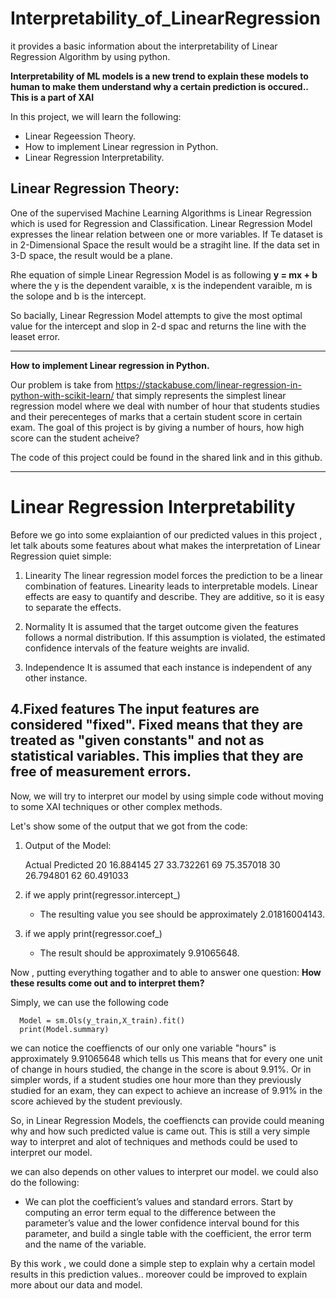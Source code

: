 # Interpretability_of_LinearRegression
it provides a basic information about the interpretability of Linear Regression Algorithm by using python.

**Interpretability of ML models is a new trend to explain these models to human to make them understand why a certain prediction is occured.. This is a part of XAI**

In this project, we will learn the following: 
* Linear Regeession Theory.
* How to implement Linear regression in Python.
* Linear Regression Interpretability.

**Linear Regression Theory:**
-----------------------------------------------------------------------------------------------------------------
One of the supervised Machine Learning Algorithms is Linear Regression which is used for Regression and Classification. Linear Regression Model expresses the linear relation 
between one or more variables. If Te dataset is in 2-Dimensional Space the result would be a stragiht line. If the data set in 3-D space, the result would be a plane. 

Rhe equation of simple Linear Regression Model is as following  **y = mx + b** 
where the y is the dependent varaible, x is the independent varaible, m is the solope and b is the intercept.

So bacially,  Linear Regression Model attempts to give the most optimal value for the intercept and slop in 2-d spac and returns the line with the leaset error.

-----------------------------------------------------------------------------------------------------------------
**How to implement Linear regression in Python.**

Our problem is take from https://stackabuse.com/linear-regression-in-python-with-scikit-learn/ that simply represents the simplest linear regression model 
where we deal with number of hour that students studies and their perecenteges of marks that a certain student score in certain exam. 
The goal of this project is by giving a number of hours, how high score can the student acheive? 

The code of this project could be found in the shared link and in this github. 


-----------------------------------------------------------------------------------------------------------------

# Linear Regression Interpretability

Before we go into some explaiantion of our predicted values in this project , let talk abouts some features about what makes the interpretation of Linear Regression quiet simple: 

1. Linearity
The linear regression model forces the prediction to be a linear combination of features. Linearity leads to interpretable models. 
Linear effects are easy to quantify and describe. They are additive, so it is easy to separate the effects. 

2. Normality
It is assumed that the target outcome given the features follows a normal distribution. If this assumption is violated, 
the estimated confidence intervals of the feature weights are invalid.

3. Independence
It is assumed that each instance is independent of any other instance.

4.Fixed features
The input features are considered "fixed". Fixed means that they are treated as "given constants" and not as statistical variables. 
This implies that they are free of measurement errors. 
----------------------------------------------------------------------------------------------------------------------

Now, we will try to interpret our model by using simple code without moving to some XAI techniques or other complex methods. 

Let's show some of the output that we got from the code: 

1. Output of the Model: 

      Actual      	Predicted
	20	        16.884145
	27	        33.732261
	69	        75.357018
	30	        26.794801
 	62	        60.491033
  
2. if we apply print(regressor.intercept_)
    - The resulting value you see should be approximately 2.01816004143.

3. if we apply print(regressor.coef_)
    - The result should be approximately 9.91065648.
   
Now , putting everything togather and to able to answer one question: 
**How these results come out and to interpret them?**

Simply, we can use the following code 

      Model = sm.Ols(y_train,X_train).fit()
      print(Model.summary) 
      
 we can notice the coeffiencts of our only one variable "hours" is approximately 9.91065648 which tells us This means that for every one unit of change in hours studied, 
 the change in the score is about 9.91%. Or in simpler words, if a student studies one hour more than they previously studied for an exam,
 they can expect to achieve an increase of 9.91% in the score achieved by the student previously.
 
 So, in Linear Regression Models, the coeffiencts can provide could meaning why and how such predicted value is came out. This is still a very simple way to interpret and alot of 
 techniques and methods could be used to interpret our model.
 
 we can also depends on other values to interpret our model. we could also do the following: 
  - We can plot the coefficient’s values and standard errors. Start by computing an error term equal to the difference between the parameter’s value and the lower confidence 
 interval bound for this parameter, and build a single table with the coefficient, the error term and the name of the variable.
 
 By this work , we could done a simple step to explain why a certain model results in this prediction values.. moreover could be improved to explain more about our data and model. 
 
      
   
    
    
    
    
    
    
    
    
    
    
    
    

